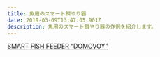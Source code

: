 ```yaml
---
title: 魚用のスマート餌やり器
date: 2019-03-09T13:47:05.901Z
description: 魚用のスマート餌やり器の作例を紹介します。
---
```

[SMART FISH FEEDER “DOMOVOY”](https://www.tindie.com/products/kwl/smart-fish-feeder-domovoy/)
